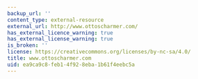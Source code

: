 ```yaml
---
backup_url: ''
content_type: external-resource
external_url: http://www.ottoscharmer.com/
has_external_licence_warning: true
has_external_license_warning: true
is_broken: ''
license: https://creativecommons.org/licenses/by-nc-sa/4.0/
title: www.ottoscharmer.com
uid: ea9ca9c8-feb1-4f92-8eba-1b61f4eebc5a
---
```

